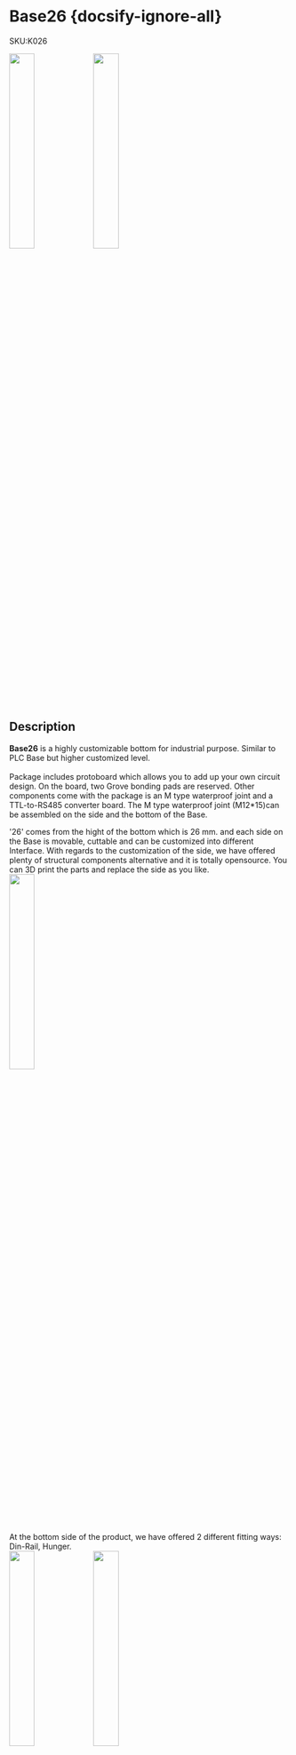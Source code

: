 # Base26 {docsify-ignore-all}

<div class="badge badge-pill badge-primary product_sku_tag">SKU:K026</div>

<img src="assets/img/product_pics/base/base26/base26_01.jpg" width="30%" height="30%"><img src="assets/img/product_pics/base/base26/base26_02.jpg" width="30%" height="30%">


## Description

**Base26** is a highly customizable bottom for industrial purpose. Similar to PLC Base but higher customized level. <br>  
Package includes protoboard which allows you to add up your own circuit design.  On the board, two Grove bonding pads are reserved. Other components come with the package is an M type waterproof joint and a TTL-to-RS485 converter board. The M type waterproof joint (M12*15)can be assembled on the side and the bottom of the Base.

'26' comes from the hight of the bottom which is 26 mm.  and each side on the Base is movable, cuttable and can be customized into different Interface.  With regards to the customization of the side, we have offered plenty of structural components alternative and it is totally opensource. You can 3D print the parts and replace the side as you like.<br>
<img src="assets/img/product_pics/base/base26/base26_05.jpg" width="30%" height="30%">

At the bottom side of the product, we have offered 2 different fitting ways:  Din-Rail,  Hunger. <br>
<img src="assets/img/product_pics/base/base26//base26_03.jpg" width="30%" height="30%"><img src="assets/img/product_pics/base/base26/base26_04.jpg" width="30%" height="30%">

Of course, it is absolutely compatible with the stackable M5module and extendable M5Units.
This base gives you an unlimited of combinations, it is powerful, flexible, and covered with an industrial-grade case. If you happen to work in an industrial field, We especially recommend this Base to you which will surely give you the best and the fastest way to resolve your requirement..

## Feature

-  Highly Customizable
-  Alternative parts
-  M-BUS extension
-  on-board DC-DC (9 ~ 24V -> 5V)
-  2 Fitting ways

## Include

-  1x Base26 Broad
-  1x Base15 Plastic Enclosure
-  1x TTL-to-RS485 board
-  1x Slide Guide
-  1x Din-Rail
-  2x Grove Port
-  1x M12*1.5
-  1x 4 Pin 3.96 Pitch Terminal
-  1x hexagonal wrench
-  10x Screw (3 types: M3x22, M3x12, M2x5)
-  2x M3 Nut
-  1x 2.45mm pin set
-  1x Sticker

## Weight and Size

- Package size:125mm x 67mm x 23mm
- Package weight:125g

## structural-design-file

?>[lick here for open source architecture design files](https://github.com/m5stack/m5-structural-design-file/tree/master/BaseX_DB9_01)


## Schematic

- **[Schematic](https://github.com/m5stack/M5-Schematic/blob/master/Bases/BASE26.pdf)**

<script>

   var purchase_link = 'https://m5stack.com/collections/m5-base/products/base-26proto-industrial-board-module';

   anchor_search(purchase_link);
   scrollFunc();

</script>